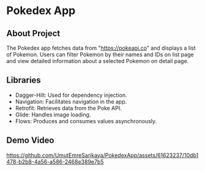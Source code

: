 # Pokedex App

## About Project
The Pokedex app fetches data from "https://pokeapi.co" and displays a list of Pokemon. Users can filter Pokemon by their names and IDs on list page and view detailed information about a selected Pokemon on detail page.

## Libraries
- Dagger-Hilt: Used for dependency injection.
- Navigation: Facilitates navigation in the app.
- Retrofit: Retrieves data from the Poke API.
- Glide: Handles image loading.
- Flows: Produces and consumes values asynchronously.

## Demo Video
https://github.com/UmutEmreSarikaya/PokedexApp/assets/61623237/10db1478-b2b8-4a56-a586-2468e389e7b5
